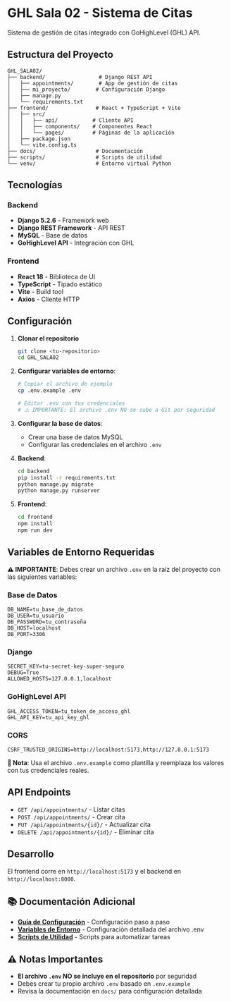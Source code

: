 # GHL Sala 02 - Sistema de Citas

Sistema de gestión de citas integrado con GoHighLevel (GHL) API.

## Estructura del Proyecto

```
GHL_SALA02/
├── backend/                 # Django REST API
│   ├── appointments/        # App de gestión de citas
│   ├── mi_proyecto/        # Configuración Django
│   ├── manage.py
│   └── requirements.txt
├── frontend/               # React + TypeScript + Vite
│   ├── src/
│   │   ├── api/           # Cliente API
│   │   ├── components/    # Componentes React
│   │   └── pages/         # Páginas de la aplicación
│   ├── package.json
│   └── vite.config.ts
├── docs/                   # Documentación
├── scripts/                # Scripts de utilidad
└── venv/                   # Entorno virtual Python
```

## Tecnologías

### Backend
- **Django 5.2.6** - Framework web
- **Django REST Framework** - API REST
- **MySQL** - Base de datos
- **GoHighLevel API** - Integración con GHL

### Frontend
- **React 18** - Biblioteca de UI
- **TypeScript** - Tipado estático
- **Vite** - Build tool
- **Axios** - Cliente HTTP

## Configuración

1. **Clonar el repositorio**
   ```bash
   git clone <tu-repositorio>
   cd GHL_SALA02
   ```

2. **Configurar variables de entorno**:
   ```bash
   # Copiar el archivo de ejemplo
   cp .env.example .env
   
   # Editar .env con tus credenciales
   # ⚠️ IMPORTANTE: El archivo .env NO se sube a Git por seguridad
   ```

3. **Configurar la base de datos**:
   - Crear una base de datos MySQL
   - Configurar las credenciales en el archivo `.env`

3. **Backend**:
   ```bash
   cd backend
   pip install -r requirements.txt
   python manage.py migrate
   python manage.py runserver
   ```

4. **Frontend**:
   ```bash
   cd frontend
   npm install
   npm run dev
   ```

## Variables de Entorno Requeridas

**⚠️ IMPORTANTE**: Debes crear un archivo `.env` en la raíz del proyecto con las siguientes variables:

### Base de Datos
```env
DB_NAME=tu_base_de_datos
DB_USER=tu_usuario
DB_PASSWORD=tu_contraseña
DB_HOST=localhost
DB_PORT=3306
```

### Django
```env
SECRET_KEY=tu-secret-key-super-seguro
DEBUG=True
ALLOWED_HOSTS=127.0.0.1,localhost
```

### GoHighLevel API
```env
GHL_ACCESS_TOKEN=tu_token_de_acceso_ghl
GHL_API_KEY=tu_api_key_ghl
```

### CORS
```env
CSRF_TRUSTED_ORIGINS=http://localhost:5173,http://127.0.0.1:5173
```

**📝 Nota**: Usa el archivo `.env.example` como plantilla y reemplaza los valores con tus credenciales reales.

## API Endpoints

- `GET /api/appointments/` - Listar citas
- `POST /api/appointments/` - Crear cita
- `PUT /api/appointments/{id}/` - Actualizar cita
- `DELETE /api/appointments/{id}/` - Eliminar cita

## Desarrollo

El frontend corre en `http://localhost:5173` y el backend en `http://localhost:8000`.

## 📚 Documentación Adicional

- **[Guía de Configuración](docs/SETUP.md)** - Configuración paso a paso
- **[Variables de Entorno](docs/ENV_SETUP.md)** - Configuración detallada del archivo .env
- **[Scripts de Utilidad](scripts/)** - Scripts para automatizar tareas

## ⚠️ Notas Importantes

- **El archivo `.env` NO se incluye en el repositorio** por seguridad
- Debes crear tu propio archivo `.env` basado en `.env.example`
- Revisa la documentación en `docs/` para configuración detallada
